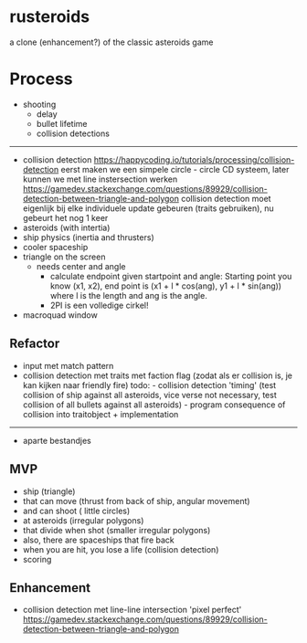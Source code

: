 # rusteroids

a clone (enhancement?) of the classic asteroids game

# Process

- shooting
    - delay
    - bullet lifetime
    - collision detections
---------
- collision detection https://happycoding.io/tutorials/processing/collision-detection
    eerst maken we een simpele circle - circle CD systeem, later kunnen we met line instersection werken https://gamedev.stackexchange.com/questions/89929/collision-detection-between-triangle-and-polygon
    collision detection moet eigenlijk bij elke individuele update gebeuren (traits gebruiken), nu gebeurt het nog 1 keer
- asteroids (with intertia)
- ship physics (inertia and thrusters)
- cooler spaceship
- triangle on the screen
    - needs center and angle
        - calculate endpoint given startpoint and angle:
        Starting point you know (x1, x2), end point is (x1 + l * cos(ang), y1 + l * sin(ang)) where l is the length and ang is the angle.
        - 2PI is een volledige cirkel!
- macroquad window

## Refactor

- input met match pattern
- collision detection met traits met faction flag (zodat als er collision is, je kan kijken naar friendly fire)
    todo: 
        - collision detection 'timing' 
            (test collision of ship against all asteroids, vice verse not necessary,
             test collision of all bullets against all asteroids)
        - program consequence of collision into traitobject + implementation
------------
- aparte bestandjes

## MVP

- ship (triangle)
- that can move (thrust from back of ship, angular movement)
- and can shoot ( little circles)
- at asteroids (irregular polygons)
- that divide when shot (smaller irregular polygons)
- also, there are spaceships that fire back
- when you are hit, you lose a life (collision detection)
- scoring

## Enhancement

- collision detection met line-line intersection 'pixel perfect' https://gamedev.stackexchange.com/questions/89929/collision-detection-between-triangle-and-polygon